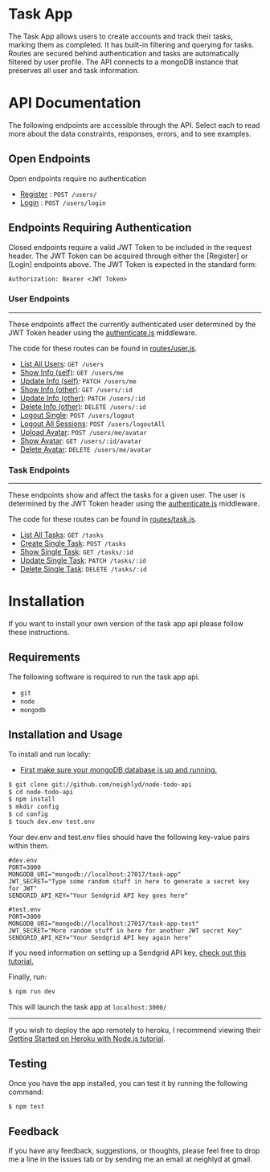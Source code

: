# Task App

The Task App allows users to create accounts and track their tasks, marking them as completed. It has built-in filtering and querying for tasks. Routes are secured behind authentication and tasks are automatically filtered by user profile. The API connects to a mongoDB instance that preserves all user and task information.

# API Documentation
The following endpoints are accessible through the API. Select each to read more about the data constraints, responses, errors, and to see examples.

## Open Endpoints

Open endpoints require no authentication

* [Register](/docs/api/register.md) : `POST /users/`
* [Login](/docs/api/login.md) : `POST /users/login`
  
## Endpoints Requiring Authentication
Closed endpoints require a valid JWT Token to be included in the request header. The JWT Token can be acquired through either the [Register] or [Login] endpoints above. The JWT Token is expected in the standard form:
```
Authorization: Bearer <JWT Token>
```

### User Endpoints
____
These endpoints affect the currently authenticated user determined by the JWT Token header using the [authenticate.js](/src/middleware/authenticate.js) middleware.

The code for these routes can be found in [routes/user.js](/src/routes/user.js).

* [List All Users](/docs/api/users/get.md): `GET /users`
* [Show Info (self)](/docs/api/users/me/get.md): `GET /users/me`
* [Update Info (self)](/docs/api/users/me/patch.md): `PATCH /users/me`
* [Show Info (other)](/docs/api/users/id/get.md): `GET /users/:id`
* [Update Info (other)](/docs/api/users/id/patch.md): `PATCH /users/:id`
* [Delete Info (other)](/docs/api/users/id/delete.md): `DELETE /users/:id`
* [Logout Single](/docs/api/users/logout.md): `POST /users/logout`
* [Logout All Sessions](/docs/api/users/logoutAll.md): `POST /users/logoutAll`
* [Upload Avatar](/docs/api/users/me/avatar/post.md): `POST /users/me/avatar`
* [Show Avatar](/docs/api/users/:id/avatar): `GET /users/:id/avatar`
* [Delete Avatar](/docs/api/users/me/avatar): `DELETE /users/me/avatar`

### Task Endpoints
____
These endpoints show and affect the tasks for a given user. The user is determined by the JWT Token header using the [authenticate.js](/src/middleware/authenticate.js) middleware.

The code for these routes can be found in [routes/task.js](/src/routes/task.js).

* [List All Tasks](/docs/api/tasks/get.md): `GET /tasks`
* [Create Single Task](/docs/api/tasks/post.md): `POST /tasks`
* [Show Single Task](/docs/api/tasks/id/get.md): `GET /tasks/:id`
* [Update Single Task](/docs/api/tasks/id/patch.md): `PATCH /tasks/:id`
* [Delete Single Task](/docs/api/tasks/id/delete.md): `DELETE /tasks/:id`

# Installation

If you want to install your own version of the task app api please follow these instructions. 

## Requirements
The following software is required to run the task app api.
* `git`
* `node`
* `mongodb`

## Installation and Usage
To install and run locally:
* [First make sure your mongoDB database is up and running.](https://docs.mongodb.com/manual/installation/#mongodb-community-edition)

```bash
$ git clone git://github.com/neighlyd/node-todo-api
$ cd node-todo-api
$ npm install
$ mkdir config
$ cd config
$ touch dev.env test.env
```

Your dev.env and test.env files should have the following key-value pairs within them.

```
#dev.env
PORT=3000
MONGODB_URI="mongodb://localhost:27017/task-app"
JWT_SECRET="Type some random stuff in here to generate a secret key for JWT"
SENDGRID_API_KEY="Your Sendgrid API key goes here"
```

```
#test.env
PORT=3000
MONGODB_URI="mongodb://localhost:27017/task-app-test"
JWT_SECRET="More random stuff in here for another JWT secret Key"
SENDGRID_API_KEY="Your Sendgrid API key again here"
```

If you need information on setting up a Sendgrid API key, [check out this tutorial.](https://sendgrid.com/docs/for-developers/sending-email/api-getting-started/)

Finally, run:

```bash
$ npm run dev
```

This will launch the task app at `localhost:3000/`

---------
If you wish to deploy the app remotely to heroku, I recommend viewing their [Getting Started on Heroku with Node.js tutorial](https://devcenter.heroku.com/articles/getting-started-with-nodejs).

## Testing

Once you have the app installed, you can test it by running the following command:

```bash
$ npm test
```

## Feedback

If you have any feedback, suggestions, or thoughts, please feel free to drop me a line in the issues tab or by sending me an email at neighlyd at gmail.